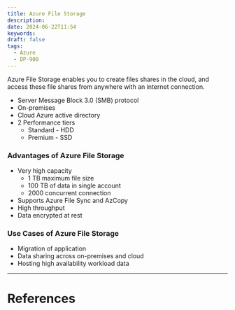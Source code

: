 ```yaml
---
title: Azure File Storage
description: 
date: 2024-06-22T11:54
keywords: 
draft: false
tags:
  - Azure
  - DP-900
---
```

Azure File Storage enables you to create files shares in the cloud, and access these file shares from anywhere with an internet connection.

- Server Message Block 3.0 (SMB) protocol
- On-premises
- Cloud Azure active directory
- 2 Performance tiers
    - Standard - HDD
    - Premium - SSD
### Advantages of Azure File Storage
- Very high capacity
	- 1 TB maximum file size
	- 100 TB of data in single account 
	- 2000 concurrent connection
- Supports Azure File Sync and AzCopy
- High throughput
- Data encrypted at rest

### Use Cases of Azure File Storage
- Migration of application
- Data sharing across on-premises and cloud
- Hosting high availability workload data

---
# References
